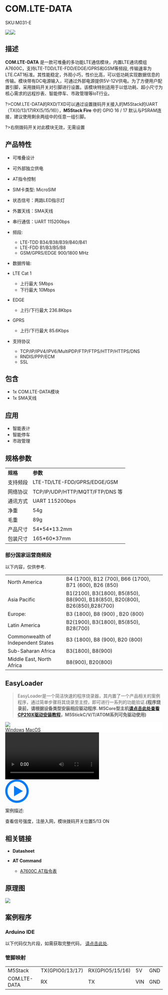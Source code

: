 # COM.LTE-DATA

<el-tag effect="plain">SKU:M031-E</el-tag>

<div class="product_pic"><img src="assets/img/product_pics/module/com.x_lte-data/comx_lte-data.webp"><img src="assets/img/product_pics/module/com.x_lte-data/comx_lte-data_2.webp">
</div>

## 描述

**COM.LTE-DATA** 是一款可堆叠的多功能LTE通信模块，内置LTE通讯模组A7600C，支持LTE-TDD/LTE-FDD/EDGE/GPRS和GSM等频段, 传输速率为LTE.CAT1标准。其性能稳定，外观小巧，性价比高，可以低功耗实现数据信息的传输。模块带有DC电源输入，可通过外部电源提供5V-12V供电。为了方便用户配置引脚，采用拨码开关对引脚进行设置。该模块特别适用于以低功耗、超小尺寸为核心需求的远程抄表、智能停车、市政管理等loT行业。

?>COM.LTE-DATA的RXD/TXD可以通过设置拨码开关接入的M5Stack的UART（TX(0/13/17)RX(5/15/16)），**M5Stack Fire** 中的 GPIO 16 / 17 默认与PSRAM连接，建议使用剩余两组中的任意一组引脚。

?>右侧拨码开关对此模块无效，无需设置

## 产品特性

- 可堆叠设计
- 可外部独立供电
- AT指令控制
- SIM卡类型: MicroSIM
- 状态信号：两路LED指示灯
- 外置天线：SMA天线
- 串行通信：UART 115200bps

- 频段:
    - LTE-TDD B34/B38/B39/B40/B41
    - LTE-FDD B1/B3/B5/B8
    - GSM/GPRS/EDGE 900/1800 MHz

- 数据传输:
- LTE Cat 1
    - 上行最大 5Mbps
    - 下行最大 10Mbps
- EDGE 
    - 上行/下行最大 236.8Kbps
- GPRS 
    - 上行/下行最大 85.6Kbps

- 支持协议 
    - TCP/IP/IPV4/IPV6/MultiPDP/FTP/FTPS/HTTP/HTTPS/DNS
    - RNDIS/PPP/ECM
    - SSL


## 包含

-  1x COM.LTE-DATA模块
-  1x SMA天线

## 应用

-  智能表计
-  智能停车
-  市政管理

## 规格参数

<table>
   <tr style="font-weight:bold">
      <td>规格</td>
      <td>参数</td>
   </tr>
   <tr>
      <td>支持频段</td>
      <td>LTE-TD/LTE-FDD/GPRS/EDGE/GSM</td>
   </tr>
   <tr>
      <td>网络协议</td>
      <td>TCP/IP/UDP/HTTP/MQTT/FTP/DNS 等</td>
   </tr>
   <tr>
      <td>通讯方式</td>
      <td>UART 115200bps</td>
   </tr>
   <tr>
      <td>净重</td>
      <td>54g</td>
   </tr>
   <tr>
      <td>毛重</td>
      <td>89g</td>
   </tr>
   <tr>
      <td>产品尺寸</td>
      <td>54*54*13.2mm</td>
   </tr>
   <tr>
      <td>包装尺寸</td>
      <td>165*60*37mm</td>
   </tr>
 </table>

### 部分国家运营商频段

以下内容，仅供参考.

<table>
 <tr><td>North America</td><td>B4 (1700), B12 (700), B66 (1700), B71 (600), B26 (850) </td></tr>
 <tr><td>Asia Pacific</td><td>B1(2100), B3(1800), B5(850), B8(900), B18(850), B20(800), B26(850),B28(700)</td></tr>
 <tr><td>Europe:</td><td> B3 (1800), B8 (900) , B20 (800) </td></tr>
 <tr><td>Latin America</td><td>B2(1900), B3(1800), B5(850), B28(700) </td></tr>
 <tr><td>Commonwealth of Independent States</td><td>B3 (1800), B8 (900), B20 (800)</td></tr>
 <tr><td>Sub-Saharan Africa</td><td>B3(1800), B8(900) </td></tr>
 <tr><td>Middle East, North Africa</td><td>B8(900), B20(800)</td></tr>
</table>


## EasyLoader

>EasyLoader是一个简洁快速的程序烧录器，其内置了一个产品相关的案例程序，通过简单步骤将其烧录至主控，即可进行一系列的功能验证.**(程序烧录前，请根据设备类型安装相应驱动程序. M5Core型主机[请点击此处查看CP210X驱动安装教程](zh_CN/arduino/arduino_development?id=安装串口驱动)，M5StickC/V/T/ATOM系列可免驱动使用)**

<div class="easyloader-box">
    <div style="background-color:white;">
        <div><img src="https://m5stack.oss-cn-shenzhen.aliyuncs.com/image/easyloader_intro.webp"></div>
        <div class="easyloader-btn">
            <a href="https://m5stack.oss-cn-shenzhen.aliyuncs.com/EasyLoader/Windows/MODULE/EasyLoader_COM_LTE_DATA.exe">Windows</a>
            <a href="https://m5stack.oss-cn-shenzhen.aliyuncs.com/EasyLoader/MacOS/MODULE/EasyLoader_COM_LTE_DATA.dmg">MacOS</a>
        </div>
    </div>
    <div>
        <video id="example_video" controls>
            <source src="https://m5stack.oss-cn-shenzhen.aliyuncs.com/video/Product_example_video/Module/COM.LTE-DATA.mp4">
        </video>
        <div class="easyloader-mask">
        <a>
            <svg id="play-btn" t="1583228776634" class="icon" viewBox="0 0 1024 1024" version="1.1" xmlns="http://www.w3.org/2000/svg" p-id="4152" width="75" height="75"><path d="M512 0C229.216 0 0 229.216 0 512s229.216 512 512 512 512-229.216 512-512S794.784 0 512 0z m0 928C282.24 928 96 741.76 96 512S282.24 96 512 96s416 186.24 416 416-186.24 416-416 416zM384 288l384 224-384 224z" p-id="4153" fill="#007aff"></path></svg></a>
            <p>案例描述:</p>
            <p>查看信号强度，注册入网，模块拨码开关位置5/13 ON</p>
        </div>
    </div>
</div>

## 相关链接

- **Datasheet**

-  **AT Command** 
    - [A7600C AT指令表](https://m5stack.oss-cn-shenzhen.aliyuncs.com/resource/docs/datasheet/module/SIM7500_SIM7600%20Series_AT%20Command%20Manual%20_V1.10.pdf)

## 原理图

<img src = "assets/img/product_pics/module/com.x_lte-data/com.x_lte-data_sch.webp">

## 案例程序

### Arduino IDE

以下代码仅为片段，如需获取完整代码， [请点击此处](https://github.com/m5stack/M5-ProductExampleCodes/tree/master/Module/COMX_LTE-DATA).

### 管脚映射

<table>
 <tr><td>M5Stack</td><td>TX(GPIO0/13/17)</td><td>RX(GPIO5/15/16)</td><td>5V</td><td>GND</td></tr>
 <tr><td>COM.LTE-DATA</td><td>RX</td><td>TX</td><td>VIN</td><td>GND</td></tr>
</table>

<script>

   var purchase_link = 'https://m5stack.com/collections/m5-module/products/com-lte-data-modulea7600c';

   anchor_search(purchase_link);
   scrollFunc();

</script>